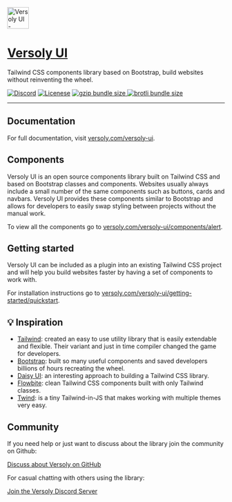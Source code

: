 <div align="">
    <a href="https://versoly.com/versoly-ui" >
      <img alt="Versoly UI - Tailwind CSS component library based on Bootstrap" width="50" src="https://d1pnnwteuly8z3.cloudfront.net/images/dafc1e05-b0e8-4c6d-b375-4a62333bbd5a/5a71ada3-f5e4-4de1-bda2-75396a148365.png">
    </a>
    <a href="https://versoly.com/versoly-ui" align=""><h1>Versoly UI</h1></a>
    <p>Tailwind CSS components library based on Bootstrap, build websites without reinventing the wheel.</p>


<p>
    <a href="https://discord.versoly.com"><img src="https://flat.badgen.net/badge/icon/discord?icon=discord&label" alt="Discord"></a>
    <a href="https://versoly.com/versoly-ui/getting-started/license/"><img src="https://img.shields.io/badge/license-MIT-blue" alt="Licenese"></a>
    <a href="https://bundlephobia.com/result?p=versoly-ui">
        <img src="https://flat.badgen.net/bundlephobia/minzip/versoly-ui?icon=packagephobia&label&color=blue&cache=10800" alt="gzip bundle size">
    </a>
    <a href="https://unpkg.com/versoly-ui@1.0.7/dist/versoly-ui.js">
        <img src="https://flat.badgen.net/badgesize/brotli/https://unpkg.com/versoly-ui@1.0.7/dist/versoly-ui.js?icon=jsdelivr&label&color=blue&cache=10800" alt="brotli bundle size">
    </a>
</p>
</div>

------

## Documentation

For full documentation, visit [versoly.com/versoly-ui](https://versoly.com/versoly-ui).

## Components

Versoly UI is an open source components library built on Tailwind CSS and based on Bootstrap classes and components. Websites usually always include a small number of the same components such as buttons, cards and navbars. Versoly UI provides these components similar to Bootstrap and allows for developers to easily swap styling between projects without the manual work.

To view all the components go to [versoly.com/versoly-ui/components/alert](https://versoly.com/versoly-ui/components/alert).

## Getting started

Versoly UI can be included as a plugin into an existing Tailwind CSS project and will help you build websites faster by having a set of components to work with.

For installation instructions go to [versoly.com/versoly-ui/getting-started/quickstart](https://versoly.com/versoly-ui/getting-started/quickstart).


## 💡 Inspiration


- [Tailwind](https://tailwindcss.com/): created an easy to use utility library that is easily extendable and flexible. Their variant and just in time compiler changed the game for developers.
- [Bootstrap](https://getbootstrap.com/): built so many useful components and saved developers billions of hours recreating the wheel.
- [Daisy UI](https://daisyui.com/): an interesting approach to building a Tailwind CSS library.
- [Flowbite](https://flowbite.com/): clean Tailwind CSS components built with only Tailwind classes.
- [Twind](https://github.com/tw-in-js/twind): is a tiny Tailwind-in-JS that makes working with multiple themes very easy.


## Community

If you need help or just want to discuss about the library join the community on Github:

[Discuss about Versoly on GitHub](https://github.com/versoly/versoly-ui/discussions)

For casual chatting with others using the library:

[Join the Versoly Discord Server](https://discord.versoly.com)


